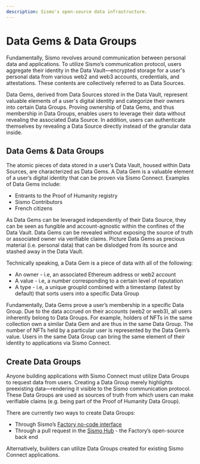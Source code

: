 ```yaml
---
description: Sismo's open-source data infrastructure.
---
```


# Data Gems & Data Groups

Fundamentally, Sismo revolves around communication between personal data and applications. To utilize Sismo’s communication protocol, users aggregate their identity in the Data Vault—encrypted storage for a user's personal data from various web2 and web3 accounts, credentials, and attestations. These contents are collectively referred to as Data Sources.

Data Gems, derived from Data Sources stored in the Data Vault, represent valuable elements of a user's digital identity and categorize their owners into certain Data Groups. Proving ownership of Data Gems, and thus membership in Data Groups, enables users to leverage their data without revealing the associated Data Source. In addition, users can authenticate themselves by revealing a Data Source directly instead of the granular data inside.

## Data Gems & Data Groups

The atomic pieces of data stored in a user’s Data Vault, housed within Data Sources, are characterized as Data Gems. A Data Gem is a valuable element of a user’s digital identity that can be proven via Sismo Connect. Examples of Data Gems include:

* Entrants to the Proof of Humanity registry
* Sismo Contributors
* French citizens

As Data Gems can be leveraged independently of their Data Source, they can be seen as fungible and account-agnostic within the confines of the Data Vault. Data Gems can be revealed without exposing the source of truth or associated owner via verifiable claims. Picture Data Gems as precious material (i.e. personal data) that can be dislodged from its source and stashed away in the Data Vault.

Technically speaking, a Data Gem is a piece of data with all of the following:

* An owner - i.e, an associated Ethereum address or web2 account
* A value - i.e, a number corresponding to a certain level of reputation
* A type - i.e, a unique groupId combined with a timestamp (latest by default) that sorts users into a specific Data Group

Fundamentally, Data Gems prove a user’s membership in a specific Data Group. Due to the data accrued on their accounts (web2 or web3), all users inherently belong to Data Groups. For example, holders of NFTs in the same collection own a similar Data Gem and are thus in the same Data Group. The number of NFTs held by a particular user is represented by the Data Gem’s value. Users in the same Data Group can bring the same element of their identity to applications via Sismo Connect.

## Create Data Groups

Anyone building applications with Sismo Connect must utilize Data Groups to request data from users. Creating a Data Group merely highlights preexisting data—rendering it visible to the Sismo communication protocol. These Data Groups are used as sources of truth from which users can make verifiable claims (e.g. being part of the Proof of Humanity Data Group).

There are currently two ways to create Data Groups:

* Through Sismo’s [Factory no-code interface](../../../sismo-factory/what-is-the-sismo-factory.md)
* Through a pull request in the [Sismo Hub](../sismo-hub/sismo-hub/create-your-group.md) - the Factory’s open-source back end

Alternatively, builders can utilize Data Groups created for existing Sismo Connect applications.
